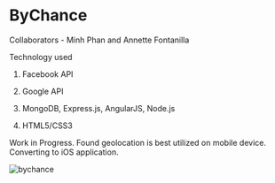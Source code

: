 # ByChance
Collaborators - Minh Phan and Annette Fontanilla

Technology used

1. Facebook API

2. Google API

3. MongoDB, Express.js, AngularJS, Node.js

4. HTML5/CSS3

Work in Progress. Found geolocation is best utilized on mobile device. Converting to iOS application.

![bychance](https://cloud.githubusercontent.com/assets/20345440/21597302/7f8fc43e-d0fd-11e6-90eb-38b03a4cca4c.png)
